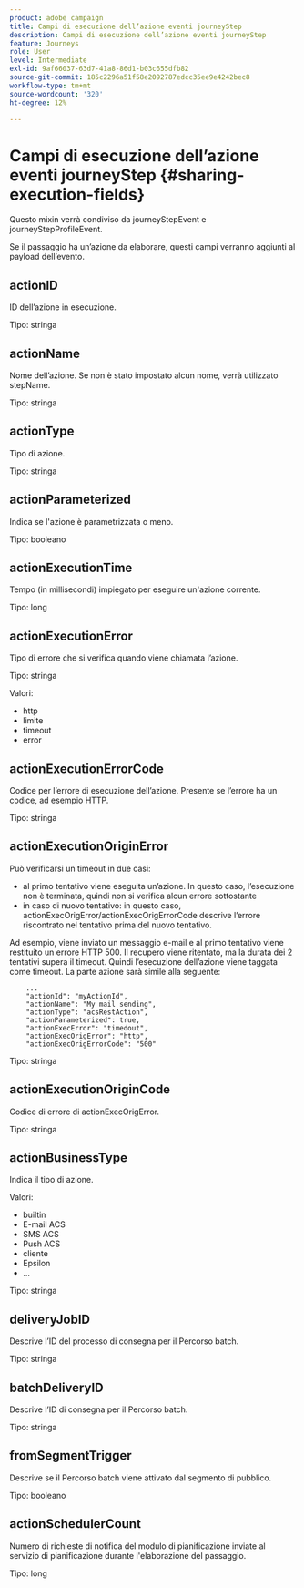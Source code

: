 ```yaml
---
product: adobe campaign
title: Campi di esecuzione dell’azione eventi journeyStep
description: Campi di esecuzione dell’azione eventi journeyStep
feature: Journeys
role: User
level: Intermediate
exl-id: 9af66037-63d7-41a8-86d1-b03c655dfb82
source-git-commit: 185c2296a51f58e2092787edcc35ee9e4242bec8
workflow-type: tm+mt
source-wordcount: '320'
ht-degree: 12%

---
```


# Campi di esecuzione dell’azione eventi journeyStep {#sharing-execution-fields}

Questo mixin verrà condiviso da journeyStepEvent e journeyStepProfileEvent.

Se il passaggio ha un’azione da elaborare, questi campi verranno aggiunti al payload dell’evento.

## actionID

ID dell’azione in esecuzione.

Tipo: stringa

## actionName

Nome dell’azione. Se non è stato impostato alcun nome, verrà utilizzato stepName.

Tipo: stringa

## actionType

Tipo di azione.

Tipo: stringa

## actionParameterized

Indica se l&#39;azione è parametrizzata o meno.

Tipo: booleano

## actionExecutionTime

Tempo (in millisecondi) impiegato per eseguire un&#39;azione corrente.

Tipo: long

## actionExecutionError

Tipo di errore che si verifica quando viene chiamata l’azione.

Tipo: stringa

Valori:
* http
* limite
* timeout
* error

## actionExecutionErrorCode

Codice per l’errore di esecuzione dell’azione. Presente se l’errore ha un codice, ad esempio HTTP.

Tipo: stringa

## actionExecutionOriginError

Può verificarsi un timeout in due casi:

* al primo tentativo viene eseguita un’azione. In questo caso, l’esecuzione non è terminata, quindi non si verifica alcun errore sottostante
* in caso di nuovo tentativo: in questo caso, actionExecOrigError/actionExecOrigErrorCode descrive l’errore riscontrato nel tentativo prima del nuovo tentativo.

Ad esempio, viene inviato un messaggio e-mail e al primo tentativo viene restituito un errore HTTP 500. Il recupero viene ritentato, ma la durata dei 2 tentativi supera il timeout. Quindi l’esecuzione dell’azione viene taggata come timeout. La parte azione sarà simile alla seguente:

```
    ...
    "actionId": "myActionId",
    "actionName": "My mail sending",
    "actionType": "acsRestAction",
    "actionParameterized": true,
    "actionExecError": "timedout",
    "actionExecOrigError": "http",
    "actionExecOrigErrorCode": "500"
```

Tipo: stringa

## actionExecutionOriginCode

Codice di errore di actionExecOrigError.

Tipo: stringa

## actionBusinessType

Indica il tipo di azione.

Valori:

* builtin
* E-mail ACS
* SMS ACS
* Push ACS
* cliente
* Epsilon
* ...

Tipo: stringa

## deliveryJobID

Descrive l’ID del processo di consegna per il Percorso batch.

Tipo: stringa

## batchDeliveryID

Descrive l’ID di consegna per il Percorso batch.

Tipo: stringa

## fromSegmentTrigger

Descrive se il Percorso batch viene attivato dal segmento di pubblico.

Tipo: booleano

## actionSchedulerCount

Numero di richieste di notifica del modulo di pianificazione inviate al servizio di pianificazione durante l&#39;elaborazione del passaggio.

Tipo: long
